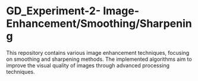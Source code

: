 # GD_Experiment-2- Image-Enhancement/Smoothing/Sharpening
This repository contains various image enhancement techniques, focusing on smoothing and sharpening methods. The implemented algorithms aim to improve the visual quality of images through advanced processing techniques.
